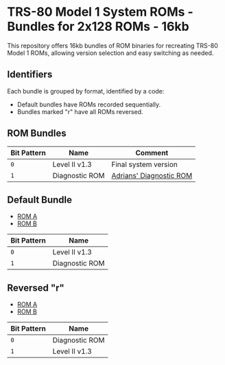 # TRS-80 Model 1 System ROMs - Bundles for 2x128 ROMs - 16kb

This repository offers 16kb bundles of ROM binaries for recreating TRS-80 Model 1 ROMs, allowing version selection and easy switching as needed.

## Identifiers

Each bundle is grouped by format, identified by a code:

- Default bundles have ROMs recorded sequentially.
- Bundles marked "r" have all ROMs reversed.

## ROM Bundles

| Bit Pattern | Name           | Comment                                                                        |
| ----------- | -------------- | ------------------------------------------------------------------------------ |
| `0`         | Level II v1.3  | Final system version                                                           |
| `1`         | Diagnostic ROM | [Adrians' Diagnostic ROM](https://github.com/misterblack1/trs80-diagnosticrom) |

## Default Bundle

- [ROM A](/rom_a_2.bin)
- [ROM B](/rom_b_2.bin)

| Bit Pattern | Name           |
| ----------- | -------------- |
| `0`         | Level II v1.3  |
| `1`         | Diagnostic ROM |

## Reversed "r"

- [ROM A](/rom_a_2_r.bin)
- [ROM B](/rom_b_2_r.bin)

| Bit Pattern | Name           |
| ----------- | -------------- |
| `0`         | Diagnostic ROM |
| `1`         | Level II v1.3  |
